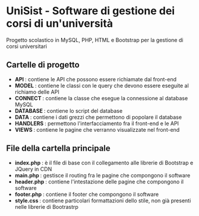 # UniSist - Software di gestione dei corsi di un'università
Progetto scolastico in MySQL, PHP, HTML e Bootstrap per la gestione di corsi universitari

## Cartelle di progetto

<ul>
<li> <strong> API </strong>: contiene le API che possono essere richiamate dal front-end </li>
<li> <strong> MODEL </strong>: contiene le classi con le query che devono essere eseguite al richiamo delle API </li>
<li> <strong> CONNECT </strong>: contiene la classe che esegue la connessione al database MySQL </li>
<li> <strong> DATABASE </strong>: contiene lo script del database </li>
<li> <strong> DATA </strong>: contiene i dati grezzi che permettono di popolare il database </li>
<li> <strong> HANDLERS </strong>: permettono l'interfacciamento fra il front-end e le API </li>
<li> <strong> VIEWS </strong>: contiene le pagine che verranno visualizzate nel front-end </li>
</ul>

## File della cartella principale

<ul>
<li> <strong> index.php </strong>: è il file di base con il collegamento alle librerie di Bootstrap e JQuery in CDN </li>
<li> <strong> main.php </strong>: gestisce il routing fra le pagine che compongono il software </li>
<li> <strong> header.php </strong>: contiene l'intestazione delle pagine che compongono il software </li>
<li> <strong> footer.php </strong>: contiene il footer che compongono il software</li>
<li> <strong> style.css </strong>: contiene particolari formattazioni dello stile, non già presenti nelle librerie di Bootrastrp </li>
</ul>

